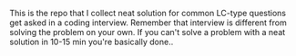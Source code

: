 This is the repo that I collect neat solution for common LC-type questions get asked in a coding interview.
Remember that interview is different from solving the problem on your own.
If you can't solve a problem with a neat solution in 10-15 min you're basically done..
